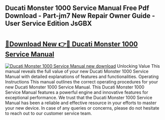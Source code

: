 ## Ducati Monster 1000 Service Manual Free Pdf Download - Part-jm7 New Repair Owner Guide - User Service Edition JsGBX

# <h2><a href="http://bc7076.oget.top/?id=Ducati+Monster+1000+Service+Manual">🔗Download New 👉🔴 Ducati Monster 1000 Service Manual</a></h2>

[![Ducati Monster 1000 Service Manual new download](https://i.imgur.com/5g1atiW.png)](http://bc7076.oget.top/?id=Ducati+Monster+1000+Service+Manual)
Unlocking Value This manual reveals the full value of your new Ducati Monster 1000 Service Manual with detailed explanations of features and functionalities. Operating Instructions This manual outlines the correct operating procedures for your new Ducati Monster 1000 Service Manual. This Ducati Monster 1000 Service Manual features a powerful engine and innovative features for exceptional performance. We trust that the Ducati Monster 1000 Service Manual has been a reliable and effective resource in your efforts to master your new device. In case of any queries or concerns, please do not hesitate to reach out to our customer service team.
